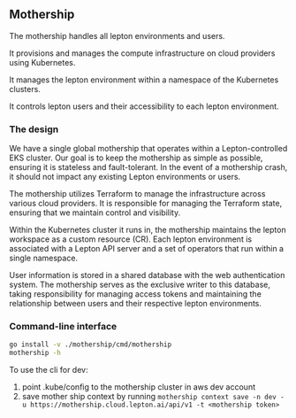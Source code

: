 ## Mothership

The mothership handles all lepton environments and users.

It provisions and manages the compute infrastructure on cloud providers using Kubernetes.

It manages the lepton environment within a namespace of the Kubernetes clusters.

It controls lepton users and their accessibility to each lepton environment.

### The design

We have a single global mothership that operates within a Lepton-controlled EKS cluster. Our goal is to keep the mothership as simple as possible, ensuring it is stateless and fault-tolerant. In the event of a mothership crash, it should not impact any existing Lepton environments or users.

The mothership utilizes Terraform to manage the infrastructure across various cloud providers. It is responsible for managing the Terraform state, ensuring that we maintain control and visibility.

Within the Kubernetes cluster it runs in, the mothership maintains the lepton workspace as a custom resource (CR). Each lepton environment is associated with a Lepton API server and a set of operators that run within a single namespace.

User information is stored in a shared database with the web authentication system. The mothership serves as the exclusive writer to this database, taking responsibility for managing access tokens and maintaining the relationship between users and their respective lepton environments.

### Command-line interface

```bash
go install -v ./mothership/cmd/mothership
mothership -h
```

To use the cli for dev:
1. point .kube/config to the mothership cluster in aws dev account
2. save mother ship context by running `mothership context save -n dev -u https://mothership.cloud.lepton.ai/api/v1 -t <mothership token>`

